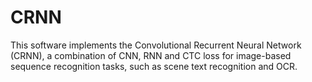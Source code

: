 # CRNN
This software implements the Convolutional Recurrent Neural Network (CRNN), a combination of CNN, RNN and CTC loss for image-based sequence recognition tasks, such as scene text recognition and OCR.
